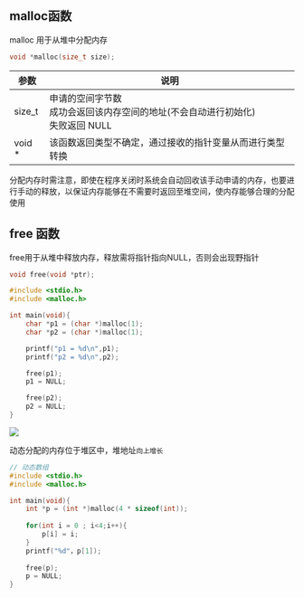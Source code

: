 <!--
 * @Description: 
 * @Version: 1.0
 * @Author: DaLao
 * @Email: dalao_li@163.com
 * @Date: 2021-02-15 22:02:32
 * @LastEditors: DaLao
 * @LastEditTime: 2021-11-14 00:01:18
-->

## malloc函数

malloc 用于从堆中分配内存

```c
void *malloc(size_t size);
```

| 参数   | 说明                                                                                |
| ------ | ----------------------------------------------------------------------------------- |
| size_t | 申请的空间字节数<br>成功会返回该内存空间的地址(不会自动进行初始化)<br>失败返回 NULL |
| void * | 该函数返回类型不确定，通过接收的指针变量从而进行类型转换                            |

分配内存时需注意，即使在程序关闭时系统会自动回收该手动申请的内存，也要进行手动的释放，以保证内存能够在不需要时返回至堆空间，使内存能够合理的分配使用

## free 函数

free用于从堆中释放内存，释放需将指针指向NULL，否则会出现野指针

```c
void free(void *ptr);
```

```c
#include <stdio.h>
#include <malloc.h>

int main(void){
    char *p1 = (char *)malloc(1);
    char *p2 = (char *)malloc(1);

    printf("p1 = %d\n",p1);
    printf("p2 = %d\n",p2);

    free(p1);
    p1 = NULL;

    free(p2);
    p2 = NULL;
}
```
![](https://cdn.hurra.ltd/img/20211113234806.png)

动态分配的内存位于堆区中，堆地址`向上增长`

```c
// 动态数组
#include <stdio.h>
#include <malloc.h>

int main(void){
    int *p = (int *)malloc(4 * sizeof(int));
    
	for(int i = 0 ; i<4;i++){
		p[i] = i;
	}
    printf("%d"，p[1]);
    
    free(p);
    p = NULL;
}
```